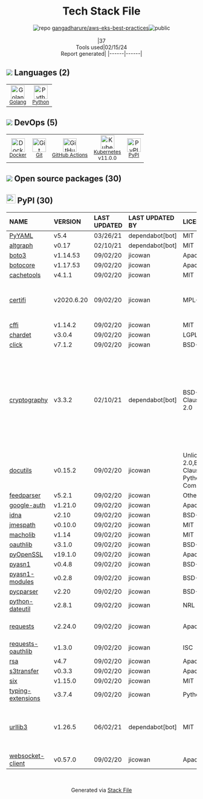 <!--
&lt;--- Readme.md Snippet without images Start ---&gt;
## Tech Stack
gangadharure/aws-eks-best-practices is built on the following main stack:

- [Golang](http://golang.org/) – Languages
- [Python](https://www.python.org) – Languages
- [Docker](https://www.docker.com/) – Virtual Machine Platforms & Containers
- [GitHub Actions](https://github.com/features/actions) – Continuous Integration
- [Kubernetes](http://kubernetes.io/) – Container Tools

Full tech stack [here](/techstack.md)

&lt;--- Readme.md Snippet without images End ---&gt;

&lt;--- Readme.md Snippet with images Start ---&gt;
## Tech Stack
gangadharure/aws-eks-best-practices is built on the following main stack:

- <img width='25' height='25' src='https://img.stackshare.io/service/1005/O6AczwfV_400x400.png' alt='Golang'/> [Golang](http://golang.org/) – Languages
- <img width='25' height='25' src='https://img.stackshare.io/service/993/pUBY5pVj.png' alt='Python'/> [Python](https://www.python.org) – Languages
- <img width='25' height='25' src='https://img.stackshare.io/service/586/n4u37v9t_400x400.png' alt='Docker'/> [Docker](https://www.docker.com/) – Virtual Machine Platforms & Containers
- <img width='25' height='25' src='https://img.stackshare.io/service/11563/actions.png' alt='GitHub Actions'/> [GitHub Actions](https://github.com/features/actions) – Continuous Integration
- <img width='25' height='25' src='https://img.stackshare.io/service/1885/21_d3cvM.png' alt='Kubernetes'/> [Kubernetes](http://kubernetes.io/) – Container Tools

Full tech stack [here](/techstack.md)

&lt;--- Readme.md Snippet with images End ---&gt;
-->
<div align="center">

# Tech Stack File
![](https://img.stackshare.io/repo.svg "repo") [gangadharure/aws-eks-best-practices](https://github.com/gangadharure/aws-eks-best-practices)![](https://img.stackshare.io/public_badge.svg "public")
<br/><br/>
|37<br/>Tools used|02/15/24 <br/>Report generated|
|------|------|
</div>

## <img src='https://img.stackshare.io/languages.svg'/> Languages (2)
<table><tr>
  <td align='center'>
  <img width='36' height='36' src='https://img.stackshare.io/service/1005/O6AczwfV_400x400.png' alt='Golang'>
  <br>
  <sub><a href="http://golang.org/">Golang</a></sub>
  <br>
  <sub></sub>
</td>

<td align='center'>
  <img width='36' height='36' src='https://img.stackshare.io/service/993/pUBY5pVj.png' alt='Python'>
  <br>
  <sub><a href="https://www.python.org">Python</a></sub>
  <br>
  <sub></sub>
</td>

</tr>
</table>

## <img src='https://img.stackshare.io/devops.svg'/> DevOps (5)
<table><tr>
  <td align='center'>
  <img width='36' height='36' src='https://img.stackshare.io/service/586/n4u37v9t_400x400.png' alt='Docker'>
  <br>
  <sub><a href="https://www.docker.com/">Docker</a></sub>
  <br>
  <sub></sub>
</td>

<td align='center'>
  <img width='36' height='36' src='https://img.stackshare.io/service/1046/git.png' alt='Git'>
  <br>
  <sub><a href="http://git-scm.com/">Git</a></sub>
  <br>
  <sub></sub>
</td>

<td align='center'>
  <img width='36' height='36' src='https://img.stackshare.io/service/11563/actions.png' alt='GitHub Actions'>
  <br>
  <sub><a href="https://github.com/features/actions">GitHub Actions</a></sub>
  <br>
  <sub></sub>
</td>

<td align='center'>
  <img width='36' height='36' src='https://img.stackshare.io/service/1885/21_d3cvM.png' alt='Kubernetes'>
  <br>
  <sub><a href="http://kubernetes.io/">Kubernetes</a></sub>
  <br>
  <sub>v11.0.0</sub>
</td>

<td align='center'>
  <img width='36' height='36' src='https://img.stackshare.io/service/12572/-RIWgodF_400x400.jpg' alt='PyPI'>
  <br>
  <sub><a href="https://pypi.org/">PyPI</a></sub>
  <br>
  <sub></sub>
</td>

</tr>
</table>


## <img src='https://img.stackshare.io/group.svg' /> Open source packages (30)</h2>

## <img width='24' height='24' src='https://img.stackshare.io/service/12572/-RIWgodF_400x400.jpg'/> PyPI (30)

|NAME|VERSION|LAST UPDATED|LAST UPDATED BY|LICENSE|VULNERABILITIES|
|:------|:------|:------|:------|:------|:------|
|[PyYAML](https://pypi.org/project/PyYAML)|v5.4|03/26/21|dependabot[bot] |MIT|N/A|
|[altgraph](https://pypi.org/project/altgraph)|v0.17|02/10/21|dependabot[bot] |MIT|N/A|
|[boto3](https://pypi.org/project/boto3)|v1.14.53|09/02/20|jicowan |Apache-2.0|N/A|
|[botocore](https://pypi.org/project/botocore)|v1.17.53|09/02/20|jicowan |Apache-2.0|N/A|
|[cachetools](https://pypi.org/project/cachetools)|v4.1.1|09/02/20|jicowan |MIT|N/A|
|[certifi](https://pypi.org/project/certifi)|v2020.6.20|09/02/20|jicowan |MPL-2.0|[CVE-2023-37920](https://github.com/advisories/GHSA-xqr8-7jwr-rhp7) (High)<br/>[CVE-2022-23491](https://github.com/advisories/GHSA-43fp-rhv2-5gv8) (Moderate)|
|[cffi](https://pypi.org/project/cffi)|v1.14.2|09/02/20|jicowan |MIT|N/A|
|[chardet](https://pypi.org/project/chardet)|v3.0.4|09/02/20|jicowan |LGPL-2.1|N/A|
|[click](https://pypi.org/project/click)|v7.1.2|09/02/20|jicowan |BSD-3-Clause|N/A|
|[cryptography](https://pypi.org/project/cryptography)|v3.3.2|02/10/21|dependabot[bot] |BSD-3-Clause,Apache-2.0|[CVE-2023-0286](https://github.com/advisories/GHSA-x4qr-2fvf-3mr5) (High)<br/>[CVE-2023-50782](https://github.com/advisories/GHSA-3ww4-gg4f-jr7f) (High)<br/>[CVE-2023-49083](https://github.com/advisories/GHSA-jfhm-5ghh-2f97) (Moderate)<br/>[CVE-2023-23931](https://github.com/advisories/GHSA-w7pp-m8wf-vj6r) (Moderate)<br/>[](https://github.com/advisories/GHSA-5cpq-8wj7-hf2v) (Low)<br/>[](https://github.com/advisories/GHSA-jm77-qphf-c4w8) (Low)<br/>[](https://github.com/advisories/GHSA-v8gr-m533-ghj9) (Low)|
|[docutils](https://pypi.org/project/docutils)|v0.15.2|09/02/20|jicowan |Unlicense,Python-2.0,BSD-2-Clause,CNRI-Python-GPL-Compatible|N/A|
|[feedparser](https://pypi.org/project/feedparser)|v5.2.1|09/02/20|jicowan |Other|N/A|
|[google-auth](https://pypi.org/project/google-auth)|v1.21.0|09/02/20|jicowan |Apache-2.0|N/A|
|[idna](https://pypi.org/project/idna)|v2.10|09/02/20|jicowan |BSD-3-Clause|N/A|
|[jmespath](https://pypi.org/project/jmespath)|v0.10.0|09/02/20|jicowan |MIT|N/A|
|[macholib](https://pypi.org/project/macholib)|v1.14|09/02/20|jicowan |MIT|N/A|
|[oauthlib](https://pypi.org/project/oauthlib)|v3.1.0|09/02/20|jicowan |BSD-3-Clause|N/A|
|[pyOpenSSL](https://pypi.org/project/pyOpenSSL)|v19.1.0|09/02/20|jicowan |Apache-2.0|N/A|
|[pyasn1](https://pypi.org/project/pyasn1)|v0.4.8|09/02/20|jicowan |BSD-2-Clause|N/A|
|[pyasn1-modules](https://pypi.org/project/pyasn1-modules)|v0.2.8|09/02/20|jicowan |BSD-2-Clause|N/A|
|[pycparser](https://pypi.org/project/pycparser)|v2.20|09/02/20|jicowan |BSD-3-Clause|N/A|
|[python-dateutil](https://pypi.org/project/python-dateutil)|v2.8.1|09/02/20|jicowan |NRL|N/A|
|[requests](https://pypi.org/project/requests)|v2.24.0|09/02/20|jicowan |Apache-2.0|[CVE-2023-32681](https://github.com/advisories/GHSA-j8r2-6x86-q33q) (Moderate)|
|[requests-oauthlib](https://pypi.org/project/requests-oauthlib)|v1.3.0|09/02/20|jicowan |ISC|N/A|
|[rsa](https://pypi.org/project/rsa)|v4.7|09/02/20|jicowan |Apache-2.0|N/A|
|[s3transfer](https://pypi.org/project/s3transfer)|v0.3.3|09/02/20|jicowan |Apache-2.0|N/A|
|[six](https://pypi.org/project/six)|v1.15.0|09/02/20|jicowan |MIT|N/A|
|[typing-extensions](https://pypi.org/project/typing-extensions)|v3.7.4|09/02/20|jicowan |Python-2.0|N/A|
|[urllib3](https://pypi.org/project/urllib3)|v1.26.5|06/02/21|dependabot[bot] |MIT|[CVE-2023-45803](https://github.com/advisories/GHSA-g4mx-q9vg-27p4) (Moderate)<br/>[CVE-2023-43804](https://github.com/advisories/GHSA-v845-jxx5-vc9f) (Moderate)|
|[websocket-client](https://pypi.org/project/websocket-client)|v0.57.0|09/02/20|jicowan |Apache-2.0|N/A|

<br/>
<div align='center'>

Generated via [Stack File](https://github.com/marketplace/stack-file)
